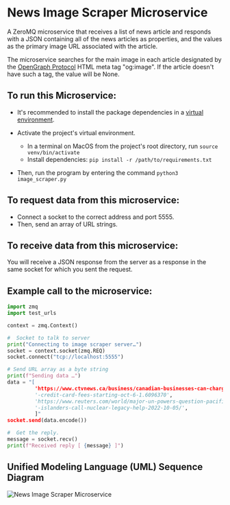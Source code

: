 # News Image Scraper Microservice
A ZeroMQ microservice that receives a list of news article and responds with a JSON
containing all of the news articles as properties, and the values as the primary image URL 
associated with the article. 

The microservice searches for the main image in each article designated by the [OpenGraph Protocol](https://ogp.me/) HTML meta 
tag "og:image". If the article doesn't have such a tag, the value will be None.

## To run this Microservice:
* It's recommended to install the package dependencies in a [virtual environment](https://docs.python.org/3/tutorial/venv.html).
* Activate the project's virtual environment. 
  * In a terminal on MacOS from the project's root directory, run `source venv/bin/activate`
  * Install dependencies: `pip install -r /path/to/requirements.txt`

* Then, run the program by entering the command `python3 image_scraper.py`

## To request data from this microservice: 
* Connect a socket to the correct address and port 5555. 
* Then, send an array of URL strings.

## To receive data from this microservice: 
You will receive a JSON response from
the server as a response in the same socket for which you sent the request.

## Example call to the microservice:
```python
import zmq
import test_urls

context = zmq.Context()

#  Socket to talk to server
print("Connecting to image scraper server…")
socket = context.socket(zmq.REQ)
socket.connect("tcp://localhost:5555")

# Send URL array as a byte string
print(f"Sending data …")
data = "[
         'https://www.ctvnews.ca/business/canadian-businesses-can-charge'
         '-credit-card-fees-starting-oct-6-1.6096370',
         'https://www.reuters.com/world/major-un-powers-question-pacific'
         '-islanders-call-nuclear-legacy-help-2022-10-05/',
         ]"
socket.send(data.encode())

#  Get the reply.
message = socket.recv()
print(f"Received reply [ {message} ]")
```
## Unified Modeling Language (UML) Sequence Diagram
![News Image Scraper Microservice](https://user-images.githubusercontent.com/91298281/199120513-8bac2745-6712-43aa-a8f4-0cb98d5f003e.jpeg)

